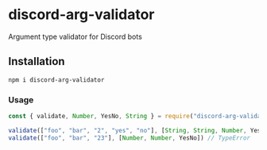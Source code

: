 # discord-arg-validator
Argument type validator for Discord bots

## Installation
`npm i discord-arg-validator`

### Usage
```javascript
const { validate, Number, YesNo, String } = require("discord-arg-validator");

validate(["foo", "bar", "2", "yes", "no"], [String, String, Number, YesNo, YesNo]) //true
validate(["foo", "bar", "23"], [Number, Number, YesNo]) // TypeError
```